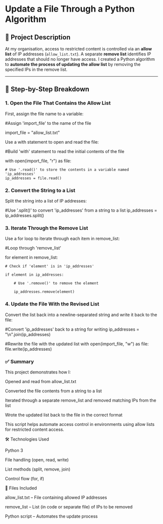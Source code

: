 # Update a File Through a Python Algorithm

## 📌 Project Description

At my organisation, access to restricted content is controlled via an **allow list** of IP addresses (`allow_list.txt`). A separate **remove list** identifies IP addresses that should no longer have access. I created a Python algorithm to **automate the process of updating the allow list** by removing the specified IPs in the remove list.

---

## 📂 Step-by-Step Breakdown

### 1. Open the File That Contains the Allow List

First, assign the file name to a variable:


#Assign 'import_file' to the name of the file

import_file = "allow_list.txt"


Use a with statement to open and read the file:

#Build 'with' statement to read the initial contents of the file

with open(import_file, "r") as file:

    # Use '.read()' to store the contents in a variable named 'ip_addresses'
    ip_addresses = file.read()
    
### 2. Convert the String to a List

Split the string into a list of IP addresses:


#Use '.split()' to convert 'ip_addresses' from a string to a list
ip_addresses = ip_addresses.split()

### 3. Iterate Through the Remove List

Use a for loop to iterate through each item in remove_list:


#Loop through 'remove_list'

for element in remove_list:

    # Check if 'element' is in 'ip_addresses'
    
    if element in ip_addresses:
    
        # Use '.remove()' to remove the element
        
        ip_addresses.remove(element)
        
### 4. Update the File With the Revised List

Convert the list back into a newline-separated string and write it back to the file:


#Convert 'ip_addresses' back to a string for writing
ip_addresses = "\n".join(ip_addresses)

#Rewrite the file with the updated list
with open(import_file, "w") as file:
    file.write(ip_addresses)
    
### ✅ Summary
This project demonstrates how I:

Opened and read from allow_list.txt

Converted the file contents from a string to a list

Iterated through a separate remove_list and removed matching IPs from the list

Wrote the updated list back to the file in the correct format

This script helps automate access control in environments using allow lists for restricted content access.

🛠️ Technologies Used

Python 3

File handling (open, read, write)

List methods (split, remove, join)

Control flow (for, if)

📁 Files Included

allow_list.txt – File containing allowed IP addresses

remove_list – List (in code or separate file) of IPs to be removed

Python script – Automates the update process

